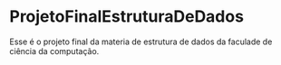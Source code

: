 # ProjetoFinalEstruturaDeDados
Esse é o projeto final da materia de estrutura de dados da faculade de ciência da computação.

